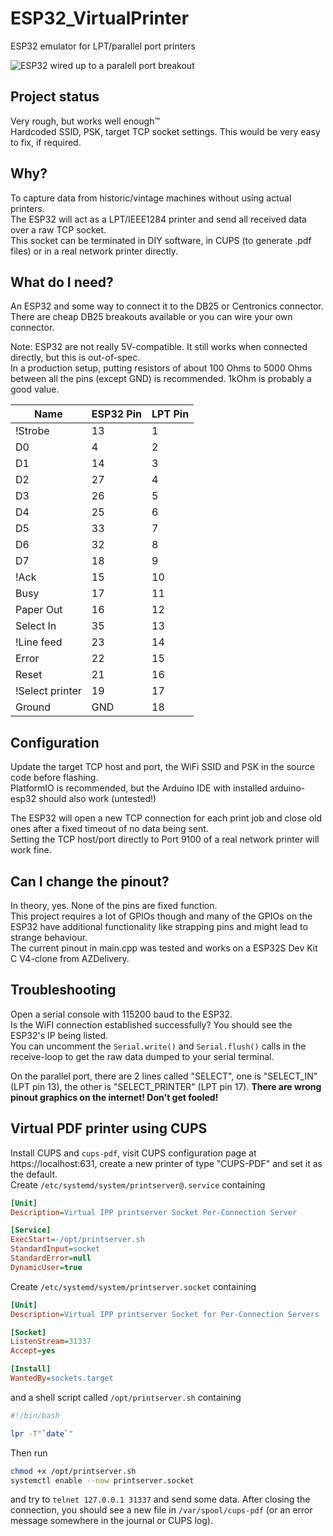 # ESP32_VirtualPrinter
ESP32 emulator for LPT/parallel port printers

![ESP32 wired up to a paralell port breakout](https://screenshot.tbspace.de/jzxolmihteg.jpg)

## Project status
Very rough, but works well enough™   
Hardcoded SSID, PSK, target TCP socket settings. This would be very easy to fix, if required. 

## Why?
To capture data from historic/vintage machines without using actual printers.  
The ESP32 will act as a LPT/IEEE1284 printer and send all received data over a raw TCP socket.  
This socket can be terminated in DIY software, in CUPS (to generate .pdf files) or in a real network printer directly. 

## What do I need?
An ESP32 and some way to connect it to the DB25 or Centronics connector.  
There are cheap DB25 breakouts available or you can wire your own connector.  

Note: ESP32 are not really 5V-compatible. It still works when connected directly, but this is out-of-spec.   
In a production setup, putting resistors of about 100 Ohms to 5000 Ohms between all the pins (except GND) is recommended. 1kOhm is probably a good value.  

| Name            	| ESP32 Pin 	| LPT Pin 	|
|-----------------	|-----------	|---------	|
| !Strobe         	| 13        	| 1       	|
| D0              	| 4         	| 2       	|
| D1              	| 14        	| 3       	|
| D2              	| 27        	| 4       	|
| D3              	| 26        	| 5       	|
| D4              	| 25        	| 6       	|
| D5              	| 33        	| 7       	|
| D6              	| 32        	| 8       	|
| D7              	| 18        	| 9       	|
| !Ack            	| 15        	| 10      	|
| Busy            	| 17        	| 11      	|
| Paper Out       	| 16        	| 12      	|
| Select In       	| 35        	| 13      	|
| !Line feed      	| 23        	| 14      	|
| Error           	| 22        	| 15      	|
| Reset           	| 21        	| 16      	|
| !Select printer 	| 19        	| 17      	|
| Ground          	| GND       	| 18      	|

## Configuration

Update the target TCP host and port, the WiFi SSID and PSK in the source code before flashing.  
PlatformIO is recommended, but the Arduino IDE with installed arduino-esp32 should also work (untested!)

The ESP32 will open a new TCP connection for each print job and close old ones after a fixed timeout of no data being sent.  
Setting the TCP host/port directly to Port 9100 of a real network printer will work fine.

## Can I change the pinout?
In theory, yes. None of the pins are fixed function.  
This project requires a lot of GPIOs though and many of the GPIOs on the ESP32 have additional functionality like strapping pins and might lead to strange behaviour.  
The current pinout in main.cpp was tested and works on a ESP32S Dev Kit C V4-clone from AZDelivery.

## Troubleshooting
Open a serial console with 115200 baud to the ESP32.   
Is the WiFI connection established successfully? You should see the ESP32's IP being listed.  
You can uncomment the `Serial.write()` and `Serial.flush()` calls in the receive-loop to get the raw data dumped to your serial terminal.  

On the parallel port, there are 2 lines called "SELECT", one is "SELECT_IN" (LPT pin 13), the other is "SELECT_PRINTER" (LPT pin 17). 
**There are wrong pinout graphics on the internet! Don't get fooled!**

## Virtual PDF printer using CUPS
Install CUPS and `cups-pdf`, visit CUPS configuration page at https://localhost:631, create a new printer of type "CUPS-PDF" and set it as the default.  
Create `/etc/systemd/system/printserver@.service` containing
```ini
[Unit]
Description=Virtual IPP printserver Socket Per-Connection Server

[Service]
ExecStart=-/opt/printserver.sh
StandardInput=socket
StandardError=null
DynamicUser=true
```

Create `/etc/systemd/system/printserver.socket` containing
```ini
[Unit]
Description=Virtual IPP printserver Socket for Per-Connection Servers

[Socket]
ListenStream=31337
Accept=yes

[Install]
WantedBy=sockets.target
```

and a shell script called `/opt/printserver.sh` containing
```bash
#!/bin/bash

lpr -T"`date`"
```

Then run
```bash
chmod +x /opt/printserver.sh
systemctl enable --now printserver.socket
```
and try to `telnet 127.0.0.1 31337` and send some data.
After closing the connection, you should see a new file in `/var/spool/cups-pdf` (or an error message somewhere in the journal or CUPS log).
